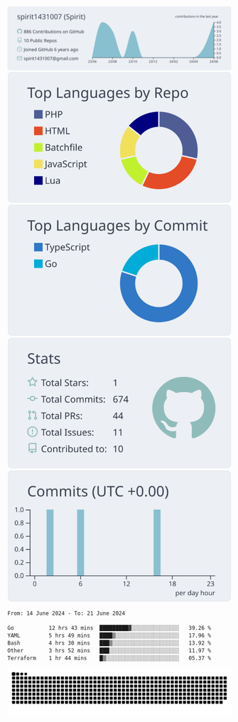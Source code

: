 [![](https://raw.githubusercontent.com/spirit1431007/spirit1431007/master/profile-summary-card-output/nord_bright/0-profile-details.svg)](https://git.io/spiritx)
[![](https://raw.githubusercontent.com/spirit1431007/spirit1431007/master/profile-summary-card-output/nord_bright/1-repos-per-language.svg)](https://git.io/spiritx) [![](https://raw.githubusercontent.com/spirit1431007/spirit1431007/master/profile-summary-card-output/nord_bright/2-most-commit-language.svg)](https://git.io/spiritx)
[![](https://raw.githubusercontent.com/spirit1431007/spirit1431007/master/profile-summary-card-output/nord_bright/3-stats.svg)](https://git.io/spiritx) [![](https://raw.githubusercontent.com/spirit1431007/spirit1431007/master/profile-summary-card-output/nord_bright/4-productive-time.svg)](https://git.io/spiritx)

<!--START_SECTION:waka-->

```txt
From: 14 June 2024 - To: 21 June 2024

Go           12 hrs 43 mins  █████████▓░░░░░░░░░░░░░░░   39.26 %
YAML         5 hrs 49 mins   ████▒░░░░░░░░░░░░░░░░░░░░   17.96 %
Bash         4 hrs 30 mins   ███▒░░░░░░░░░░░░░░░░░░░░░   13.92 %
Other        3 hrs 52 mins   ███░░░░░░░░░░░░░░░░░░░░░░   11.97 %
Terraform    1 hr 44 mins    █▒░░░░░░░░░░░░░░░░░░░░░░░   05.37 %
```

<!--END_SECTION:waka-->

![contribution](https://github.com/spirit1431007/spirit1431007/blob/output/github-contribution-grid-snake.svg)
